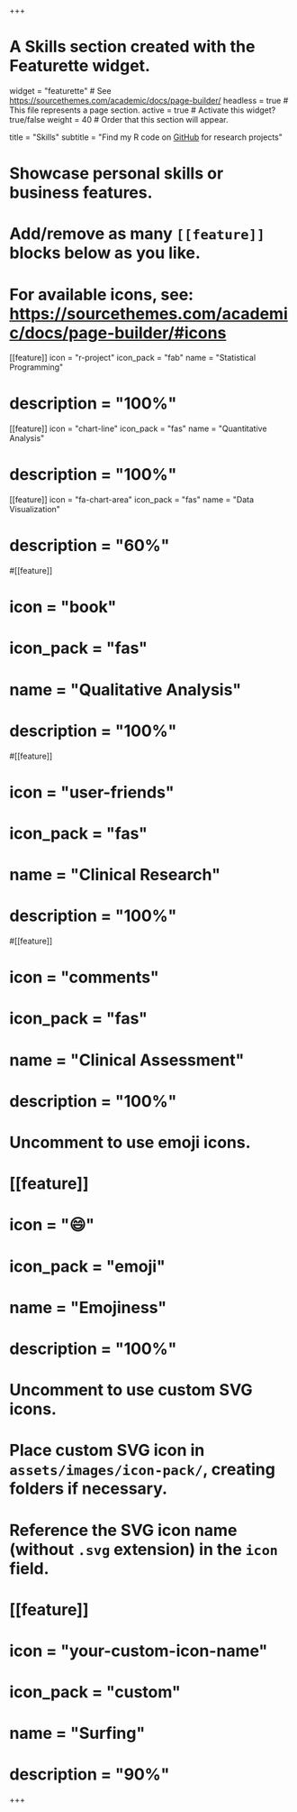 +++
# A Skills section created with the Featurette widget.
widget = "featurette"  # See https://sourcethemes.com/academic/docs/page-builder/
headless = true  # This file represents a page section.
active = true  # Activate this widget? true/false
weight = 40  # Order that this section will appear.

title = "Skills"
subtitle = "Find my R code on [GitHub](https://github.com/yamachang) for research projects"

# Showcase personal skills or business features.
# 
# Add/remove as many `[[feature]]` blocks below as you like.
# 
# For available icons, see: https://sourcethemes.com/academic/docs/page-builder/#icons

[[feature]]
  icon = "r-project"
  icon_pack = "fab"
  name = "Statistical Programming"
#  description = "100%"
  
[[feature]]
  icon = "chart-line"
  icon_pack = "fas"
  name = "Quantitative Analysis"
#  description = "100%"  
  
[[feature]]
  icon = "fa-chart-area"
  icon_pack = "fas"
  name = "Data Visualization"
#  description = "60%"

#[[feature]]
#  icon = "book"
#  icon_pack = "fas"
#  name = "Qualitative Analysis"
#  description = "100%"  
  
#[[feature]]
#  icon = "user-friends"
#  icon_pack = "fas"
#  name = "Clinical Research"
#  description = "100%"
  
#[[feature]]
#  icon = "comments"
#  icon_pack = "fas"
#  name = "Clinical Assessment"
#  description = "100%"  

# Uncomment to use emoji icons.
# [[feature]]
#  icon = ":smile:"
#  icon_pack = "emoji"
#  name = "Emojiness"
#  description = "100%"  

# Uncomment to use custom SVG icons.
# Place custom SVG icon in `assets/images/icon-pack/`, creating folders if necessary.
# Reference the SVG icon name (without `.svg` extension) in the `icon` field.
# [[feature]]
#  icon = "your-custom-icon-name"
#  icon_pack = "custom"
#  name = "Surfing"
#  description = "90%"

+++
